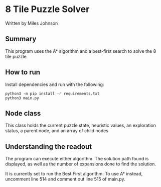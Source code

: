 # 8 Tile Puzzle Solver

Written by Miles Johnson

## Summary
This program uses the A\* algorithm and a best-first search to solve the 8 tile puzzle.

## How to run
Install dependencies and run with the following:

	python3 -m pip install -r requirements.txt
	python3 main.py

## Node class
This class holds the current puzzle state, heuristic values, an exploration status, a parent node, and an array of child nodes

## Understanding the readout
The program can execute either algorithm.  The solution path found is displayed, as well as the number of expansions done to find the solution.

It is currently set to run the Best First algorithm.  To use A\* instead, uncomment line 514 and comment out line 515 of main.py.
